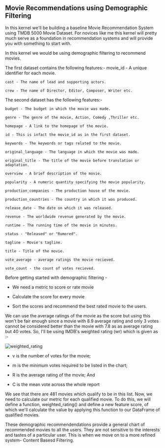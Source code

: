 ## Movie Recommendations using Demographic Filtering
In this kernel we'll be building a baseline Movie Recommendation System using TMDB 5000 Movie Dataset. For novices like me this kernel will pretty much serve as a foundation in recommendation systems and will provide you with something to start with.

In this kernel we would be using demographic filtering to recommend movies.

The first dataset contains the following features:- movie_id - A unique identifier for each movie.
```
cast - The name of lead and supporting actors.

crew - The name of Director, Editor, Composer, Writer etc.
```
The second dataset has the following features:- 
```
budget - The budget in which the movie was made.

genre - The genre of the movie, Action, Comedy ,Thriller etc.

homepage - A link to the homepage of the movie.

id - This is infact the movie_id as in the first dataset.

keywords - The keywords or tags related to the movie.

original_language - The language in which the movie was made.

original_title - The title of the movie before translation or adaptation.

overview - A brief description of the movie.

popularity - A numeric quantity specifying the movie popularity.

production_companies - The production house of the movie.

production_countries - The country in which it was produced.

release_date - The date on which it was released.

revenue - The worldwide revenue generated by the movie.

runtime - The running time of the movie in minutes.

status - "Released" or "Rumored".

tagline - Movie's tagline.

title - Title of the movie.

vote_average - average ratings the movie recieved.

vote_count - the count of votes recieved.
```
Before getting started with demographic filtering -

- We need a metric to score or rate movie

- Calculate the score for every movie

- Sort the scores and recommend the best rated movie to the users.

We can use the average ratings of the movie as the score but using this won't be fair enough since a movie with 8.9 average rating and only 3 votes cannot be considered better than the movie with 7.8 as as average rating but 40 votes. So, I'll be using IMDB's weighted rating (wr) which is given as :-

![weighted_rating](https://user-images.githubusercontent.com/60546202/157710388-1b11481d-9ed1-49c9-825b-509abb7ddcf0.png)

- v is the number of votes for the movie;

- m is the minimum votes required to be listed in the chart;

- R is the average rating of the movie; And

- C is the mean vote across the whole report

We see that there are 481 movies which qualify to be in this list.
Now, we need to calculate our metric for each qualified movie. To do this, we will define a function, weighted_rating() and define a new feature score, of which we'll calculate the value by applying this function to our DataFrame of qualified movies.


These demographic recommendendations provide a general chart of recommended movies to all the users. They are not sensitive to the interests and tastes of a particular user. This is when we move on to a more refined system- Content Basesd Filtering.
